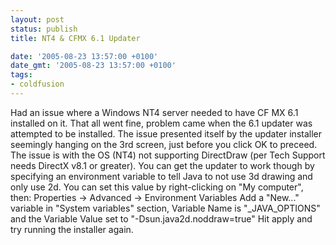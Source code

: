 ```yaml
---
layout: post
status: publish
title: NT4 & CFMX 6.1 Updater

date: '2005-08-23 13:57:00 +0100'
date_gmt: '2005-08-23 13:57:00 +0100'
tags:
- coldfusion
---
```

Had an issue where a Windows NT4 server needed to have CF MX 6.1 installed on it. That all went fine, problem came when the 6.1 updater was attempted to be installed. The issue presented itself by the updater installer seemingly hanging on the 3rd screen, just before you click OK to preceed.
The issue is with the OS (NT4) not supporting DirectDraw (per Tech Support needs DirectX v8.1 or greater). You can get the updater to work though by specifying an environment variable to tell Java to not use 3d drawing and only use 2d.
You can set this value by right-clicking on "My computer", then:
Properties -> Advanced -> Environment Variables
Add a "New..." variable in "System variables" section, Variable Name is "_JAVA_OPTIONS" and the Variable Value set to "-Dsun.java2d.noddraw=true"
Hit apply and try running the installer again.
